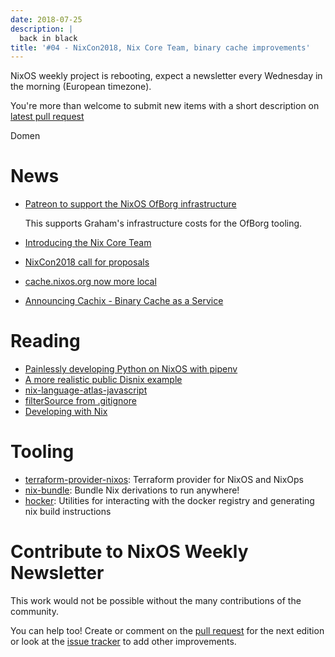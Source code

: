 ```yaml
---
date: 2018-07-25
description: |
  back in black
title: '#04 - NixCon2018, Nix Core Team, binary cache improvements'
---
```


NixOS weekly project is rebooting, expect a newsletter every Wednesday
in the morning (European timezone).

You\'re more than welcome to submit new items with a short description
on [latest pull request](https://github.com/NixOS/nixos-weekly/pulls)

Domen

# News

- [Patreon to support the NixOS OfBorg
  infrastructure](https://www.patreon.com/ofborg/overview)

  This supports Graham\'s infrastructure costs for the OfBorg tooling.

- [Introducing the Nix Core
  Team](https://github.com/NixOS/rfcs/pull/25)

- [NixCon2018 call for
  proposals](https://nixcon2018.org/#call-for-paper)

- [cache.nixos.org now more
  local](https://grahamc.com/blog/cache-nixos-org-now-more-local)

- [Announcing Cachix - Binary Cache as a
  Service](https://domenkozar.com/2018/06/01/announcing-cachix-binary-cache-as-a-service/)

# Reading

- [Painlessly developing Python on NixOS with
  pipenv](http://sid-kap.github.io/posts/2018-03-08-nix-pipenv.html)
- [A more realistic public Disnix
  example](http://sandervanderburg.blogspot.de/2018/02/a-more-realistic-public-disnix-example.html)
- [nix-language-atlas-javascript](https://lastlog.de/blog/posts/nix-language-atlas-javascript.html)
- [filterSource from
  .gitignore](https://github.com/siers/nix-gitignore)
- [Developing with
  Nix](https://matrix.ai/2018/03/24/developing-with-nix/)

# Tooling

- [terraform-provider-nixos](https://github.com/tweag/terraform-provider-nixos):
  Terraform provider for NixOS and NixOps
- [nix-bundle](https://github.com/matthewbauer/nix-bundle): Bundle Nix
  derivations to run anywhere!
- [hocker](https://github.com/awakesecurity/hocker): Utilities for
  interacting with the docker registry and generating nix build
  instructions

# Contribute to NixOS Weekly Newsletter

This work would not be possible without the many contributions of the
community.

You can help too! Create or comment on the [pull
request](https://github.com/NixOS/nixos-weekly/pulls) for the next
edition or look at the [issue
tracker](https://github.com/NixOS/nixos-weekly/issues) to add other
improvements.
